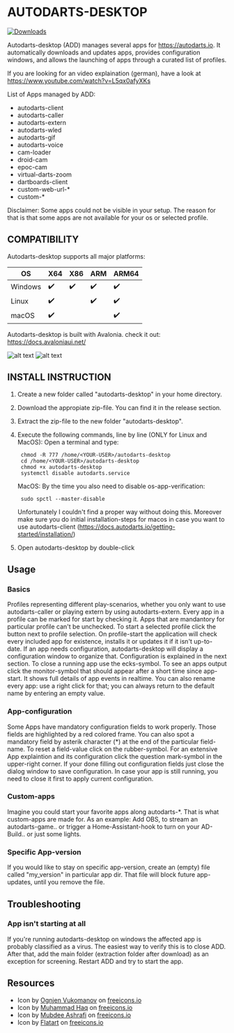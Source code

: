 # AUTODARTS-DESKTOP
[![Downloads](https://img.shields.io/github/downloads/lbormann/autodarts-desktop/total.svg)](https://github.com/lbormann/autodarts-desktop/releases/latest)

Autodarts-desktop (ADD) manages several apps for https://autodarts.io.
It automatically downloads and updates apps, provides configuration windows, and allows the launching of apps through a curated list of profiles.

If you are looking for an video explaination (german), have a look at https://www.youtube.com/watch?v=L5qx0afyXKs


List of Apps managed by ADD:

* autodarts-client
* autodarts-caller
* autodarts-extern
* autodarts-wled
* autodarts-gif
* autodarts-voice
* cam-loader
* droid-cam
* epoc-cam
* virtual-darts-zoom
* dartboards-client
* custom-web-url-*
* custom-*

Disclaimer: Some apps could not be visible in your setup. The reason for that is that some apps are not available for your os or selected profile.


## COMPATIBILITY

Autodarts-desktop supports all major platforms:

| OS | X64 | X86 | ARM | ARM64
| ------------- | ------------- | ------------- | ------------- | ------------- | 
| Windows | :heavy_check_mark: | :heavy_check_mark: | :heavy_check_mark: | :heavy_check_mark: |
| Linux | :heavy_check_mark: |  | :heavy_check_mark: | :heavy_check_mark: |
| macOS | :heavy_check_mark: |  |  | :heavy_check_mark: |

Autodarts-desktop is built with Avalonia. check it out: https://docs.avaloniaui.net/


![alt text](https://github.com/lbormann/autodarts-desktop/blob/main/images/main.png?raw=true)
![alt text](https://github.com/lbormann/autodarts-desktop/blob/main/images/configuration.png?raw=true)



## INSTALL INSTRUCTION

1) Create a new folder called "autodarts-desktop" in your home directory.
2) Download the appropiate zip-file. You can find it in the release section.
3) Extract the zip-file to the new folder "autodarts-desktop".
4) Execute the following commands, line by line (ONLY for Linux and MacOS):
    Open a terminal and type:

        chmod -R 777 /home/<YOUR-USER>/autodarts-desktop
        cd /home/<YOUR-USER>/autodarts-desktop
        chmod +x autodarts-desktop
        systemctl disable autodarts.service

    MacOS: By the time you also need to disable os-app-verification:

        sudo spctl --master-disable 

    Unfortunately I couldn't find a proper way without doing this.
    Moreover make sure you do initial installation-steps for macos in case you want to use autodarts-client (https://docs.autodarts.io/getting-started/installation/)

5) Open autodarts-desktop by double-click



## Usage

### Basics

Profiles representing different play-scenarios, whether you only want to use autodarts-caller or playing extern by using autodarts-extern.
Every app in a profile can be marked for start by checking it. Apps that are mandantory for particular profile can't be unchecked.
To start a selected profile click the button next to profile selection. On profile-start the application will check every included app for existence, installs it or updates it if it isn't up-to-date. If an app needs configuration, autodarts-desktop will display a configuration window to organize that. Configuration is explained in the next section.
To close a running app use the ecks-symbol. To see an apps output click the monitor-symbol that should appear after a short time since app-start. It shows full details of app events in realtime. 
You can also rename every app: use a right click for that; you can always return to the default name by entering an empty value.

### App-configuration

Some Apps have mandatory configuration fields to work properly. Those fields are highlighted by a red colored frame. You can also spot a mandatory field by asterik character (*) at the end of the particular field-name. To reset a field-value click on the rubber-symbol.
For an extensive App explaintion and its configuration click the question mark-symbol in the upper-right corner.
If your done filling out configuration fields just close the dialog window to save configuration. In case your app is still running, you need to close it first to apply current configuration. 

### Custom-apps

Imagine you could start your favorite apps along autodarts-*. That is what custom-apps are made for. As an example: Add OBS, to stream an autodarts-game.. or trigger a Home-Assistant-hook to turn on your AD-Build.. or just some lights. 

### Specific App-version

If you would like to stay on specific app-version, create an (empty) file called "my_version" in particular app dir. That file will block future app-updates, until you remove the file.


## Troubleshooting

### App isn't starting at all

If you're running autodarts-desktop on windows the affected app is probably classified as a virus. The easiest way to verify this is to close ADD. After that, add the main folder (extraction folder after download) as an exception for screening. Restart ADD and try to start the app.


## Resources

- Icon by <a href="https://freeicons.io/profile/8178">Ognjen Vukomanov</a> on <a href="https://freeicons.io">freeicons.io</a>
- Icon by <a href="https://freeicons.io/profile/823">Muhammad Haq</a> on <a href="https://freeicons.io">freeicons.io</a>                             
- Icon by <a href="https://freeicons.io/profile/85671">Mubdee Ashrafi</a> on <a href="https://freeicons.io">freeicons.io</a>    
- Icon by <a href="https://freeicons.io/profile/205927">Flatart</a> on <a href="https://freeicons.io">freeicons.io</a>

